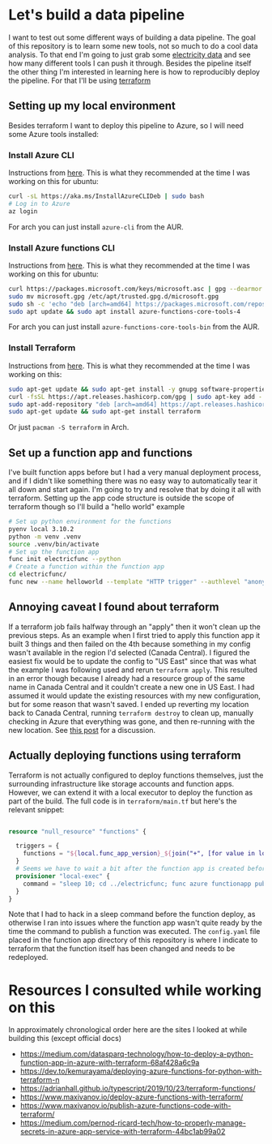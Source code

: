 # Let's build a data pipeline

I want to test out some different ways of building a data pipeline. The goal of this repository is to learn some new tools, not so much to do a cool data analysis. To that end I'm going to just grab some [electricity data](https://api.aeso.ca/web/api/ets) and see how many different tools I can push it through. Besides the pipeline itself the other thing I'm interested in learning here is how to reproducibly deploy the pipeline. For that I'll be using [terraform](https://www.terraform.io/)

## Setting up my local environment

Besides terraform I want to deploy this pipeline to Azure, so I will need some Azure tools installed:

### Install Azure CLI

Instructions from [here](https://docs.microsoft.com/en-us/cli/azure/install-azure-cli). This is what they recommended at the time I was working on this for ubuntu:

```bash
curl -sL https://aka.ms/InstallAzureCLIDeb | sudo bash
# Log in to Azure
az login
```

For arch you can just install ```azure-cli``` from the AUR.

### Install Azure functions CLI

Instructions from [here](https://docs.microsoft.com/en-us/azure/azure-functions/functions-run-local?tabs=v4%2Clinux%2Ccsharp%2Cportal%2Cbash#v2=). This is what they recommended at the time I was working on this for ubuntu:

```bash
curl https://packages.microsoft.com/keys/microsoft.asc | gpg --dearmor > microsoft.gpg
sudo mv microsoft.gpg /etc/apt/trusted.gpg.d/microsoft.gpg
sudo sh -c 'echo "deb [arch=amd64] https://packages.microsoft.com/repos/microsoft-ubuntu-$(lsb_release -cs)-prod $(lsb_release -cs) main" > /etc/apt/sources.list.d/dotnetdev.list'
sudo apt update && sudo apt install azure-functions-core-tools-4
```

For arch you can just install ```azure-functions-core-tools-bin``` from the AUR.

### Install Terraform

Instructions from [here](https://www.terraform.io/downloads). This is what they recommended at the time I was working on this:

```bash
sudo apt-get update && sudo apt-get install -y gnupg software-properties-common curl
curl -fsSL https://apt.releases.hashicorp.com/gpg | sudo apt-key add -
sudo apt-add-repository "deb [arch=amd64] https://apt.releases.hashicorp.com $(lsb_release -cs) main"
sudo apt-get update && sudo apt-get install terraform
```

Or just ```pacman -S terraform``` in Arch.

## Set up a function app and functions

I've built function apps before but I had a very manual deployment process, and if I didn't like something there was no easy way to automatically tear it all down and start again. I'm going to try and resolve that by doing it all with terraform. Setting up the app code structure is outside the scope of terraform though so I'll build a "hello world" example

```bash
# Set up python environment for the functions
pyenv local 3.10.2
python -m venv .venv
source .venv/bin/activate
# Set up the function app
func init electricfunc --python
# Create a function within the function app
cd electricfunc/
func new --name helloworld --template "HTTP trigger" --authlevel "anonymous"
```

## Annoying caveat I found about terraform

If a terraform job fails halfway through an "apply" then it won't clean up the previous steps. As an example when I first tried to apply this function app it built 3 things and then failed on the 4th because something in my config wasn't available in the region I'd selected (Canada Central). I figured the easiest fix would be to update the config to "US East" since that was what the example I was following used and rerun ```terraform apply```. This resulted in an error though because I already had a resource group of the same name in Canada Central and it couldn't create a new one in US East. I had assumed it would update the existing resources with my new configuration, but for some reason that wasn't saved. I ended up reverting my location back to Canada Central, running ```terraform destroy``` to clean up, manually checking in Azure that everything was gone, and then re-running with the new location. See [this post](https://community.gruntwork.io/t/cleanup-of-terraform-apply-partial-fails/420) for a discussion.

## Actually deploying functions using terraform

Terraform is not actually configured to deploy functions themselves, just the surrounding infrastructure like storage accounts and function apps. However, we can extend it with a local executor to deploy the function as part of the build. The full code is in ```terraform/main.tf``` but here's the relevant snippet:

```terraform

resource "null_resource" "functions" {

  triggers = {
    functions = "${local.func_app_version}_${join("+", [for value in local.func_app_functions : value["name"]])}"
  }
  # Seems we have to wait a bit after the function app is created before the publish command will work
  provisioner "local-exec" {
    command = "sleep 10; cd ../electricfunc; func azure functionapp publish ${azurerm_function_app.function_app.name}; cd ../terraform"
  }
}
```

Note that I had to hack in a sleep command before the function deploy, as otherwise I ran into issues where the function app wasn't quite ready by the time the command to publish a function was executed. The ```config.yaml``` file placed in the function app directory of this repository is where I indicate to terraform that the function itself has been changed and needs to be redeployed.


# Resources I consulted while working on this

In approximately chronological order here are the sites I looked at while building this (except official docs)

* https://medium.com/datasparq-technology/how-to-deploy-a-python-function-app-in-azure-with-terraform-68af428a6c9a
* https://dev.to/kemurayama/deploying-azure-functions-for-python-with-terraform-n
* https://adrianhall.github.io/typescript/2019/10/23/terraform-functions/
* https://www.maxivanov.io/deploy-azure-functions-with-terraform/
* https://www.maxivanov.io/publish-azure-functions-code-with-terraform/
* https://medium.com/pernod-ricard-tech/how-to-properly-manage-secrets-in-azure-app-service-with-terraform-44bc1ab99a02